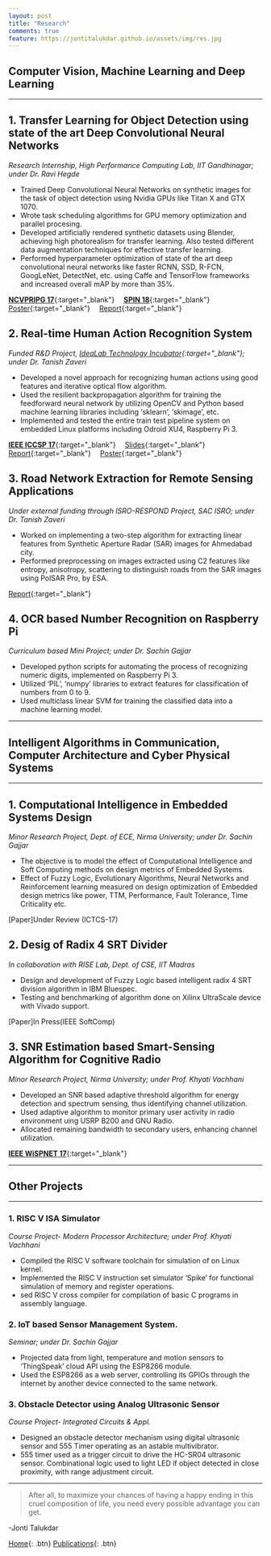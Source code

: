 ```yaml
---
layout: post
title: "Research"
comments: true
feature: https://jontitalukdar.github.io/assets/img/res.jpg
---
```

## Computer Vision, Machine Learning and Deep Learning
***
## 1. Transfer Learning for Object Detection using state of the art Deep Convolutional Neural Networks
*Research Internship, High Performance Computing Lab, IIT Gandhinagar; under Dr. Ravi Hegde*
* Trained Deep Convolutional Neural Networks on synthetic images for the task of object detection using Nvidia GPUs like Titan X and GTX 1070.
* Wrote task scheduling algorithms for GPU memory optimization and parallel procesing.
* Developed artificially rendered synthetic datasets using Blender, achieving high photorealism for transfer learning. Also tested different data augmentation techniques for effective transfer learning.
* Performed hyperparameter optimization of state of the art deep convolutional neural networks like faster RCNN, SSD, R-FCN, GoogLeNet, DetectNet, etc. using Caffe and TensorFlow frameworks and increased overall mAP by more than 35%.

[**NCVPRIPG 17**](https://drive.google.com/file/d/0ByGq26nUw_7FUVNnQTdGNjlOZzBRR1lHQTBNekxVeTNEZ1pF/){:target="_blank"}&emsp;
[**SPIN 18**](https://drive.google.com/file/d/1OAXnc1xybuX_QhdADk7FsJfTKOT9puSW/view?usp=sharing){:target="_blank"}&emsp;
[Poster](assets/cnnposter.pdf){:target="_blank"}&emsp;
[Report](https://github.com/desh2608/crnn-relation-classification){:target="_blank"}&emsp;

## 2. Real-time Human Action Recognition System
*Funded R&D Project, [IdeaLab Technology Incubator](http://www.nirmauni.ac.in/ITNU/idea_Lab_EC_2016){:target="_blank"}; under Dr. Tanish Zaveri*
* Developed a novel approach for recognizing human actions using good features and iterative optical flow algorithm.
* Used the resilient backpropagation algorithm for training the feedforward neural network by utilizing OpenCV and Python based machine learning libraries including ‘sklearn’, ‘skimage’, etc.
* Implemented and tested the entire train test pipeline system on embedded Linux platforms including Odroid XU4, Raspberry Pi 3. 

[**IEEE ICCSP 17**](https://arxiv.org/ftp/arxiv/papers/1708/1708.06794.pdf){:target="_blank"}&emsp;
[Slides](assets/iccsp_ppt.pdf){:target="_blank"}&emsp;
[Report](assets/idealab_report.pdf){:target="_blank"}&emsp;
[Poster](assets/harposter.pdf){:target="_blank"}&emsp;

## 3. Road Network Extraction for Remote Sensing Applications
*Under external funding through ISRO-RESPOND Project, SAC ISRO; under Dr. Tanish Zaveri*
* Worked on implementing a two-step algorithm for extracting linear features from Synthetic Aperture Radar (SAR) images for Ahmedabad city.
* Performed preprocessing on images extracted using C2 features like entropy, anisotropy, scattering to distinguish roads from the SAR images using PolSAR Pro, by ESA.

[Report](assets/isro.pdf){:target="_blank"}&emsp;

## 4. OCR based Number Recognition on Raspberry Pi
*Curriculum based Mini Project; under Dr. Sachin Gajjar*
* Developed python scripts for automating the process of recognizing numeric digits, implemented on Raspberry Pi 3.
* Utilized ‘PIL’, ‘numpy’ libraries to extract features for classification of numbers from 0 to 9. 
* Used multiclass linear SVM for training the classified data into a machine learning model. 

***
## Intelligent Algorithms in Communication, Computer Architecture and Cyber Physical Systems
***
## 1. Computational Intelligence in Embedded Systems Design
*Minor Research Project, Dept. of ECE, Nirma University; under Dr. Sachin Gajjar*
* The objective is to model the effect of Computational Intelligence and Soft Computing methods on design metrics of Embedded Systems.
* Effect of Fuzzy Logic, Evolutionary Algorithms, Neural Networks and Reinforcement learning measured on design optimization of Embedded design metrics like power, TTM, Performance, Fault Tolerance, Time Criticality etc.

[Paper]Under Review (ICTCS-17)

## 2. Desig of Radix 4 SRT Divider
*In collaboration with RISE Lab, Dept. of CSE, IIT Madras*
* Design and development of Fuzzy Logic based intelligent radix 4 SRT division algorithm in IBM Bluespec.
* Testing and benchmarking of algorithm done on Xilinx UltraScale device with Vivado support.

[Paper]In Press(IEEE SoftComp)

## 3. SNR Estimation based Smart-Sensing Algorithm for Cognitive Radio
*Minor Research Project, Nirma University; under Prof. Khyati Vachhani*
* Developed an SNR based adaptive threshold algorithm for energy detection and spectrum sensing, thus identifying channel utilization.
* Used adaptive algorithm to monitor primary user activity in radio environment uing USRP B200 and GNU Radio.
* Allocated remaining bandwidth to secondary users, enhancing channel utilization.

[**IEEE WiSPNET 17**](https://arxiv.org/ftp/arxiv/papers/1708/1708.06802.pdf){:target="_blank"}&emsp;

***
## Other Projects
***
### 1. RISC V ISA Simulator 
*Course Project- Modern Processor Architecture; under Prof. Khyati Vachhani*
* Compiled the RISC V software toolchain for simulation of on Linux kernel.
* Implemented the RISC V instruction set simulator ‘Spike’ for functional simulation of memory and register operations.
* sed RISC V cross compiler for compilation of basic C programs in assembly language.

### 2. IoT based Sensor Management System. 
*Seminar; under Dr. Sachin Gajjar*
* Projected data from light, temperature and motion sensors to ‘ThingSpeak’ cloud API using the ESP8266 module.
* Used the ESP8266 as a web server, controlling its GPIOs through the internet by another device connected to the same network. 

### 3. Obstacle Detector using Analog Ultrasonic Sensor
*Course Project- Integrated Circuits & Appl.*
* Designed an obstacle detector mechanism using digital ultrasonic sensor and 555 Timer operating as an astable multivibrator.
* 555 timer used as a trigger circuit to drive the HC-SR04 ultrasonic sensor. Combinational logic used to light LED if object detected in close proximity, with range adjustment circuit.

***

>After all, to maximize your chances of having a happy ending in this cruel composition of life, you need every possible advantage you can get. 

-Jonti Talukdar 

[Home](https://jontitalukdar.github.io/){: .btn} 
[Publications](https://jontitalukdar.github.io/publications){: .btn} 
